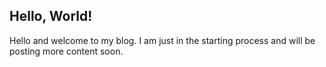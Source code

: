 ## Hello, World!

Hello and welcome to my blog. I am just in the starting process and will be posting more content soon.

